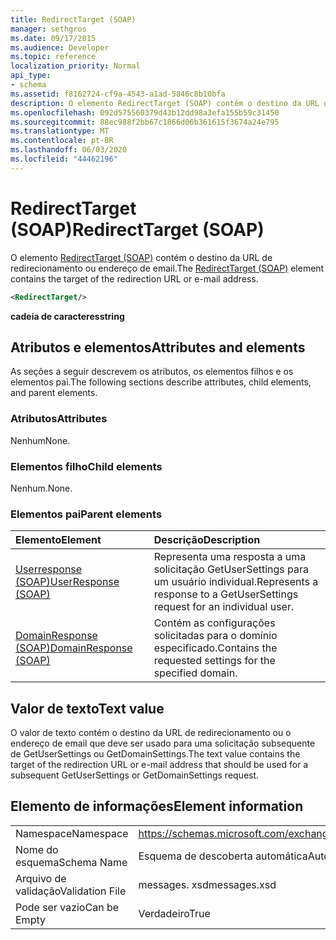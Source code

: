 ```yaml
---
title: RedirectTarget (SOAP)
manager: sethgros
ms.date: 09/17/2015
ms.audience: Developer
ms.topic: reference
localization_priority: Normal
api_type:
- schema
ms.assetid: f8162724-cf9a-4543-a1ad-5846c8b10bfa
description: O elemento RedirectTarget (SOAP) contém o destino da URL de redirecionamento ou endereço de email.
ms.openlocfilehash: 092d575560379d43b12dd98a3efa155b59c31450
ms.sourcegitcommit: 88ec988f2bb67c1866d06b361615f3674a24e795
ms.translationtype: MT
ms.contentlocale: pt-BR
ms.lasthandoff: 06/03/2020
ms.locfileid: "44462196"
---
```

# <a name="redirecttarget-soap"></a><span data-ttu-id="20a82-103">RedirectTarget (SOAP)</span><span class="sxs-lookup"><span data-stu-id="20a82-103">RedirectTarget (SOAP)</span></span>

<span data-ttu-id="20a82-104">O elemento [RedirectTarget (SOAP)](redirecttarget-soap.md) contém o destino da URL de redirecionamento ou endereço de email.</span><span class="sxs-lookup"><span data-stu-id="20a82-104">The [RedirectTarget (SOAP)](redirecttarget-soap.md) element contains the target of the redirection URL or e-mail address.</span></span> 
  
```XML
<RedirectTarget/>
```

 <span data-ttu-id="20a82-105">**cadeia de caracteres**</span><span class="sxs-lookup"><span data-stu-id="20a82-105">**string**</span></span>
## <a name="attributes-and-elements"></a><span data-ttu-id="20a82-106">Atributos e elementos</span><span class="sxs-lookup"><span data-stu-id="20a82-106">Attributes and elements</span></span>

<span data-ttu-id="20a82-107">As seções a seguir descrevem os atributos, os elementos filhos e os elementos pai.</span><span class="sxs-lookup"><span data-stu-id="20a82-107">The following sections describe attributes, child elements, and parent elements.</span></span>
  
### <a name="attributes"></a><span data-ttu-id="20a82-108">Atributos</span><span class="sxs-lookup"><span data-stu-id="20a82-108">Attributes</span></span>

<span data-ttu-id="20a82-109">Nenhum</span><span class="sxs-lookup"><span data-stu-id="20a82-109">None.</span></span>
  
### <a name="child-elements"></a><span data-ttu-id="20a82-110">Elementos filho</span><span class="sxs-lookup"><span data-stu-id="20a82-110">Child elements</span></span>

<span data-ttu-id="20a82-111">Nenhum.</span><span class="sxs-lookup"><span data-stu-id="20a82-111">None.</span></span>
  
### <a name="parent-elements"></a><span data-ttu-id="20a82-112">Elementos pai</span><span class="sxs-lookup"><span data-stu-id="20a82-112">Parent elements</span></span>

|<span data-ttu-id="20a82-113">**Elemento**</span><span class="sxs-lookup"><span data-stu-id="20a82-113">**Element**</span></span>|<span data-ttu-id="20a82-114">**Descrição**</span><span class="sxs-lookup"><span data-stu-id="20a82-114">**Description**</span></span>|
|:-----|:-----|
|[<span data-ttu-id="20a82-115">Userresponse (SOAP)</span><span class="sxs-lookup"><span data-stu-id="20a82-115">UserResponse (SOAP)</span></span>](userresponse-soap.md) <br/> |<span data-ttu-id="20a82-116">Representa uma resposta a uma solicitação GetUserSettings para um usuário individual.</span><span class="sxs-lookup"><span data-stu-id="20a82-116">Represents a response to a GetUserSettings request for an individual user.</span></span>  <br/> |
|[<span data-ttu-id="20a82-117">DomainResponse (SOAP)</span><span class="sxs-lookup"><span data-stu-id="20a82-117">DomainResponse (SOAP)</span></span>](domainresponse-soap.md) <br/> |<span data-ttu-id="20a82-118">Contém as configurações solicitadas para o domínio especificado.</span><span class="sxs-lookup"><span data-stu-id="20a82-118">Contains the requested settings for the specified domain.</span></span>  <br/> |
   
## <a name="text-value"></a><span data-ttu-id="20a82-119">Valor de texto</span><span class="sxs-lookup"><span data-stu-id="20a82-119">Text value</span></span>

<span data-ttu-id="20a82-120">O valor de texto contém o destino da URL de redirecionamento ou o endereço de email que deve ser usado para uma solicitação subsequente de GetUserSettings ou GetDomainSettings.</span><span class="sxs-lookup"><span data-stu-id="20a82-120">The text value contains the target of the redirection URL or e-mail address that should be used for a subsequent GetUserSettings or GetDomainSettings request.</span></span>
  
## <a name="element-information"></a><span data-ttu-id="20a82-121">Elemento de informações</span><span class="sxs-lookup"><span data-stu-id="20a82-121">Element information</span></span>

|||
|:-----|:-----|
|<span data-ttu-id="20a82-122">Namespace</span><span class="sxs-lookup"><span data-stu-id="20a82-122">Namespace</span></span>  <br/> |https://schemas.microsoft.com/exchange/2010/Autodiscover  <br/> |
|<span data-ttu-id="20a82-123">Nome do esquema</span><span class="sxs-lookup"><span data-stu-id="20a82-123">Schema Name</span></span>  <br/> |<span data-ttu-id="20a82-124">Esquema de descoberta automática</span><span class="sxs-lookup"><span data-stu-id="20a82-124">Autodiscover schema</span></span>  <br/> |
|<span data-ttu-id="20a82-125">Arquivo de validação</span><span class="sxs-lookup"><span data-stu-id="20a82-125">Validation File</span></span>  <br/> |<span data-ttu-id="20a82-126">messages. xsd</span><span class="sxs-lookup"><span data-stu-id="20a82-126">messages.xsd</span></span>  <br/> |
|<span data-ttu-id="20a82-127">Pode ser vazio</span><span class="sxs-lookup"><span data-stu-id="20a82-127">Can be Empty</span></span>  <br/> |<span data-ttu-id="20a82-128">Verdadeiro</span><span class="sxs-lookup"><span data-stu-id="20a82-128">True</span></span>  <br/> |
   

